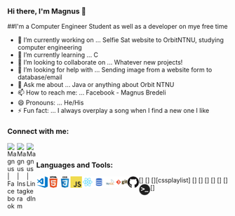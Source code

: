 ### Hi there, I'm Magnus  👋

##I'm a Computer Engineer Student as well as a developer on mye free time
- 🔭 I’m currently working on ... Selfie Sat website to OrbitNTNU, studying computer engineering
- 🌱 I’m currently learning ... C
- 👯 I’m looking to collaborate on ... Whatever new projects!
- 🤔 I’m looking for help with ... Sending image from a website form to database/email
- 💬 Ask me about ... Java or anything about Orbit NTNU
- 📫 How to reach me: ... Facebook - Magnus Bredeli
- 😄 Pronouns: ... He/His
- ⚡ Fun fact: ... I always overplay a song when I find a new one I like

### Connect with me:

[<img align="left" alt="Magnus | Facebook" width="22px" src="https://simpleicons.org/icons/facebook.svg" />][facebook]
[<img align="left" alt="Magnus | Instagram" width="22px" src="https://simpleicons.org/icons/instagram.svg" />][instagram]
[<img align="left" alt="Magnus | LinkedIn" width="22px" src="https://simpleicons.org/icons/linkedin.svg" />][linkedin]

<br />

### Languages and Tools:

[<img align="left" alt="Visual Studio Code" width="26px" src="https://raw.githubusercontent.com/github/explore/80688e429a7d4ef2fca1e82350fe8e3517d3494d/topics/visual-studio-code/visual-studio-code.png" />]
[<img align="left" alt="HTML5" width="26px" src="https://raw.githubusercontent.com/github/explore/80688e429a7d4ef2fca1e82350fe8e3517d3494d/topics/html/html.png" />]
[<img align="left" alt="CSS3" width="26px" src="https://raw.githubusercontent.com/github/explore/80688e429a7d4ef2fca1e82350fe8e3517d3494d/topics/css/css.png" />][cssplaylist]
[<img align="left" alt="JavaScript" width="26px" src="https://raw.githubusercontent.com/github/explore/80688e429a7d4ef2fca1e82350fe8e3517d3494d/topics/javascript/javascript.png" />]
[<img align="left" alt="React" width="26px" src="https://raw.githubusercontent.com/github/explore/80688e429a7d4ef2fca1e82350fe8e3517d3494d/topics/react/react.png" />]
[<img align="left" alt="SQL" width="26px" src="https://raw.githubusercontent.com/github/explore/80688e429a7d4ef2fca1e82350fe8e3517d3494d/topics/sql/sql.png" />]
[<img align="left" alt="MySQL" width="26px" src="https://raw.githubusercontent.com/github/explore/80688e429a7d4ef2fca1e82350fe8e3517d3494d/topics/mysql/mysql.png" />]
[<img align="left" alt="Git" width="26px" src="https://raw.githubusercontent.com/github/explore/80688e429a7d4ef2fca1e82350fe8e3517d3494d/topics/git/git.png" />]
[<img align="left" alt="GitHub" width="26px" src="https://raw.githubusercontent.com/github/explore/78df643247d429f6cc873026c0622819ad797942/topics/github/github.png" />]
[<img align="left" alt="Terminal" width="26px" src="https://raw.githubusercontent.com/github/explore/80688e429a7d4ef2fca1e82350fe8e3517d3494d/topics/terminal/terminal.png" />]






[facebook]: https://www.facebook.com/magnus.bredeli.5/
[instagram]: https://www.instagram.com/magnusbredeli/
[linkedin]: https://www.linkedin.com/in/magnus-bredeli-38b14a1a0/
